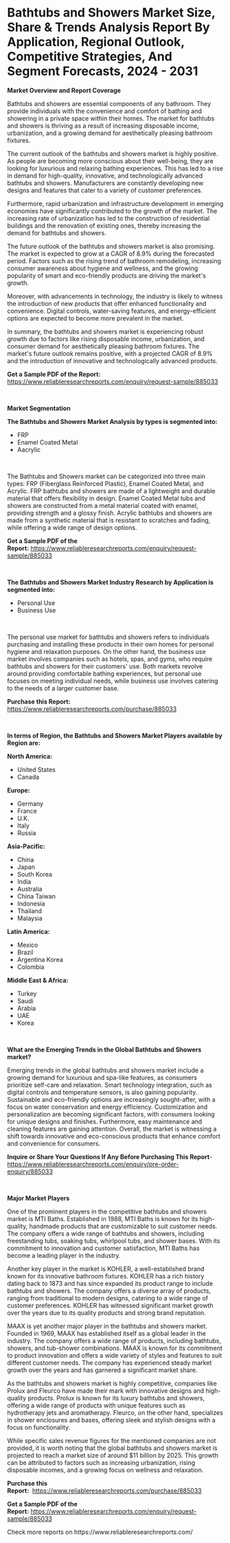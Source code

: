 <p><h1>Bathtubs and Showers Market Size, Share & Trends Analysis Report By Application, Regional Outlook, Competitive Strategies, And Segment Forecasts, 2024 - 2031</h1></p><p><strong>Market Overview and Report Coverage</strong></p>
<p><p>Bathtubs and showers are essential components of any bathroom. They provide individuals with the convenience and comfort of bathing and showering in a private space within their homes. The market for bathtubs and showers is thriving as a result of increasing disposable income, urbanization, and a growing demand for aesthetically pleasing bathroom fixtures.</p><p>The current outlook of the bathtubs and showers market is highly positive. As people are becoming more conscious about their well-being, they are looking for luxurious and relaxing bathing experiences. This has led to a rise in demand for high-quality, innovative, and technologically advanced bathtubs and showers. Manufacturers are constantly developing new designs and features that cater to a variety of customer preferences.</p><p>Furthermore, rapid urbanization and infrastructure development in emerging economies have significantly contributed to the growth of the market. The increasing rate of urbanization has led to the construction of residential buildings and the renovation of existing ones, thereby increasing the demand for bathtubs and showers.</p><p>The future outlook of the bathtubs and showers market is also promising. The market is expected to grow at a CAGR of 8.9% during the forecasted period. Factors such as the rising trend of bathroom remodeling, increasing consumer awareness about hygiene and wellness, and the growing popularity of smart and eco-friendly products are driving the market's growth.</p><p>Moreover, with advancements in technology, the industry is likely to witness the introduction of new products that offer enhanced functionality and convenience. Digital controls, water-saving features, and energy-efficient options are expected to become more prevalent in the market.</p><p>In summary, the bathtubs and showers market is experiencing robust growth due to factors like rising disposable income, urbanization, and consumer demand for aesthetically pleasing bathroom fixtures. The market's future outlook remains positive, with a projected CAGR of 8.9% and the introduction of innovative and technologically advanced products.</p></p>
<p><strong>Get a Sample PDF of the Report:</strong> <a href="https://www.reliableresearchreports.com/enquiry/request-sample/885033">https://www.reliableresearchreports.com/enquiry/request-sample/885033</a></p>
<p>&nbsp;</p>
<p><strong>Market Segmentation</strong></p>
<p><strong>The Bathtubs and Showers Market Analysis by types is segmented into:</strong></p>
<p><ul><li>FRP</li><li>Enamel Coated Metal</li><li>Aacrylic</li></ul></p>
<p>&nbsp;</p>
<p><p>The Bathtubs and Showers market can be categorized into three main types: FRP (Fiberglass Reinforced Plastic), Enamel Coated Metal, and Acrylic. FRP bathtubs and showers are made of a lightweight and durable material that offers flexibility in design. Enamel Coated Metal tubs and showers are constructed from a metal material coated with enamel, providing strength and a glossy finish. Acrylic bathtubs and showers are made from a synthetic material that is resistant to scratches and fading, while offering a wide range of design options.</p></p>
<p><strong>Get a Sample PDF of the Report:</strong>&nbsp;<a href="https://www.reliableresearchreports.com/enquiry/request-sample/885033">https://www.reliableresearchreports.com/enquiry/request-sample/885033</a></p>
<p>&nbsp;</p>
<p><strong>The Bathtubs and Showers Market Industry Research by Application is segmented into:</strong></p>
<p><ul><li>Personal Use</li><li>Business Use</li></ul></p>
<p>&nbsp;</p>
<p><p>The personal use market for bathtubs and showers refers to individuals purchasing and installing these products in their own homes for personal hygiene and relaxation purposes. On the other hand, the business use market involves companies such as hotels, spas, and gyms, who require bathtubs and showers for their customers' use. Both markets revolve around providing comfortable bathing experiences, but personal use focuses on meeting individual needs, while business use involves catering to the needs of a larger customer base.</p></p>
<p><strong>Purchase this Report:</strong>&nbsp; <a href="https://www.reliableresearchreports.com/purchase/885033">https://www.reliableresearchreports.com/purchase/885033</a></p>
<p>&nbsp;</p>
<p><strong>In terms of Region, the Bathtubs and Showers Market Players available by Region are:</strong></p>
<p>
    <p> <strong> North America: </strong>
        <ul>
            <li>United States</li>
            <li>Canada</li>
        </ul>
        </p> 
    <p> <strong> Europe: </strong>
        <ul>
            <li>Germany</li>
            <li>France</li>
            <li>U.K.</li>
            <li>Italy</li>
            <li>Russia</li>
        </ul>
        </p> 
    <p> <strong> Asia-Pacific: </strong>
        <ul>
            <li>China</li>
            <li>Japan</li>
            <li>South Korea</li>
            <li>India</li>
            <li>Australia</li>
            <li>China Taiwan</li>
            <li>Indonesia</li>
            <li>Thailand</li>
            <li>Malaysia</li>
        </ul>
        </p> 
    <p> <strong> Latin America: </strong>
        <ul>
            <li>Mexico</li>
            <li>Brazil</li>
            <li>Argentina Korea</li>
            <li>Colombia</li>
        </ul>
        </p> 
    <p> <strong> Middle East & Africa: </strong>
        <ul>
            <li>Turkey</li>
            <li>Saudi</li>
            <li>Arabia</li>
            <li>UAE</li>
            <li>Korea</li>
        </ul>
    </p>
    </p>
<p>&nbsp;</p>
<p><strong>What are the Emerging Trends in the Global Bathtubs and Showers market?</strong></p>
<p><p>Emerging trends in the global bathtubs and showers market include a growing demand for luxurious and spa-like features, as consumers prioritize self-care and relaxation. Smart technology integration, such as digital controls and temperature sensors, is also gaining popularity. Sustainable and eco-friendly options are increasingly sought-after, with a focus on water conservation and energy efficiency. Customization and personalization are becoming significant factors, with consumers looking for unique designs and finishes. Furthermore, easy maintenance and cleaning features are gaining attention. Overall, the market is witnessing a shift towards innovative and eco-conscious products that enhance comfort and convenience for consumers.</p></p>
<p><strong>Inquire or Share Your Questions If Any Before Purchasing This Report</strong>- <a href="https://www.reliableresearchreports.com/enquiry/pre-order-enquiry/885033">https://www.reliableresearchreports.com/enquiry/pre-order-enquiry/885033</a></p>
<p>&nbsp;</p>
<p><strong>Major Market Players</strong></p>
<p><p>One of the prominent players in the competitive bathtubs and showers market is MTI Baths. Established in 1988, MTI Baths is known for its high-quality, handmade products that are customizable to suit customer needs. The company offers a wide range of bathtubs and showers, including freestanding tubs, soaking tubs, whirlpool tubs, and shower bases. With its commitment to innovation and customer satisfaction, MTI Baths has become a leading player in the industry.</p><p>Another key player in the market is KOHLER, a well-established brand known for its innovative bathroom fixtures. KOHLER has a rich history dating back to 1873 and has since expanded its product range to include bathtubs and showers. The company offers a diverse array of products, ranging from traditional to modern designs, catering to a wide range of customer preferences. KOHLER has witnessed significant market growth over the years due to its quality products and strong brand reputation.</p><p>MAAX is yet another major player in the bathtubs and showers market. Founded in 1969, MAAX has established itself as a global leader in the industry. The company offers a wide range of products, including bathtubs, showers, and tub-shower combinations. MAAX is known for its commitment to product innovation and offers a wide variety of styles and features to suit different customer needs. The company has experienced steady market growth over the years and has garnered a significant market share.</p><p>As the bathtubs and showers market is highly competitive, companies like Prolux and Fleurco have made their mark with innovative designs and high-quality products. Prolux is known for its luxury bathtubs and showers, offering a wide range of products with unique features such as hydrotherapy jets and aromatherapy. Fleurco, on the other hand, specializes in shower enclosures and bases, offering sleek and stylish designs with a focus on functionality.</p><p>While specific sales revenue figures for the mentioned companies are not provided, it is worth noting that the global bathtubs and showers market is projected to reach a market size of around $11 billion by 2025. This growth can be attributed to factors such as increasing urbanization, rising disposable incomes, and a growing focus on wellness and relaxation.</p></p>
<p><strong>Purchase this Report:</strong>&nbsp;&nbsp;<a href="https://www.reliableresearchreports.com/purchase/885033">https://www.reliableresearchreports.com/purchase/885033</a></p>
<p></p>
<p><strong>Get a Sample PDF of the Report:</strong>&nbsp;<a href="https://www.reliableresearchreports.com/enquiry/request-sample/885033">https://www.reliableresearchreports.com/enquiry/request-sample/885033</a></p>
<p>Check more reports on https://www.reliableresearchreports.com/</p>